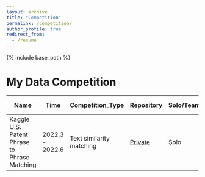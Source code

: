 ```yaml
---
layout: archive
title: "Competition"
permalink: /competition/
author_profile: true
redirect_from:
  - /resume
---
```


{% include base_path %}

My Data Competition
======

| Name                       | Time             | Competition_Type      | Repository                                          | Solo/Team |  Ranking online |
| -------------------------- | ---------------- | --------- | --------------------------------------------------- | ------- | ------- |
| Kaggle U.S. Patent Phrase to Phrase Matching  | 2022.3 - 2022.6 | Text similarity matching |  [Private]()                     |   Solo   | 168 / 1889  🥉|


